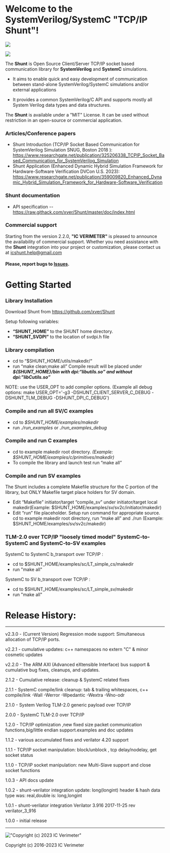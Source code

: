 # Welcome to the **SystemVerilog/SystemC "TCP/IP Shunt"**!

![](https://github.com/xver/Shunt/blob/master/doc/shut_log_min.png)

[![](https://img.shields.io/static/v1?label=Sponsor&message=%E2%9D%A4&logo=GitHub&color=%23fe8e86)](https://github.com/sponsors/xver)


The **Shunt** is Open Source Client/Server TCP/IP socket based communication library for **SystemVerilog** and **SystemC** simulations.

* It aims to enable quick and easy development of communication between stand-alone SystemVerilog/SystemC simulations and/or external applications

* It provides a common SystemVerilog/C API and supports mostly all System Verilog data types and data structures.

The **Shunt** is available under a "MIT" License. It can be used without restriction in an open-source or commercial application.

### Articles/Conference papers
*  Shunt Introduction (TCP/IP Socket Based Communication for SystemVerilog Simulation SNUG, Boston 2018 ): 
https://www.researchgate.net/publication/325206338_TCPIP_Socket_Based_Communication_for_SystemVerilog_Simulation
*  Shunt Application (Enhanced Dynamic Hybrid Simulation Framework for Hardware-Software Verification DVCon U.S. 2023):
https://www.researchgate.net/publication/359009820_Enhanced_Dynamic_Hybrid_Simulation_Framework_for_Hardware-Software_Verification

### Shunt documentation
*  API specification  -- https://raw.githack.com/xver/Shunt/master/doc/index.html

### Commercial support
Starting from the version 2.2.0, **"IC VERIMETER"** is pleased to announce the availability of commercial support. 
Whether you need assistance with the **Shunt** integration into your project or customization, please contact us at icshunt.help@gmail.com

#### Please, report bugs to [Issues](https://github.com/xver/Shunt/issues).


# Getting Started

### Library Installation

Download Shunt from https://github.com/xver/Shunt

Setup following variables:
 - **“SHUNT_HOME”**  to the SHUNT home directory.
 - **“SHUNT_SVDPI”** to the location of svdpi.h file

### Library compilation
 - cd to “$SHUNT_HOME/utils/makedir/“
 - run “make clean;make all”
Compile result will be placed under ***${SHUNT_HOME}/bin with dpi:“libutils.so” and without dpi:”libCutils.so”*** 

NOTE: use the USER_OPT to add compiler options. (Example all debug options: make USER_OPT='-g3 -DSHUNT_CLIENT_SERVER_C_DEBUG -DSHUNT_TLM_DEBUG -DSHUNT_DPI_C_DEBUG') 

### Compile and run all SV/C examples
- cd to *$SHUNT_HOME/examples/makedir*
- run *./run_examples* or *./run_examples_debug* 

### Compile and run C examples
- cd  to example makedir root directory. *(Example: $SHUNT_HOME/examples/c/primitives/makedir)*
- To compile the library and launch test run “make all”

### Compile and run SV examples
The Shunt includes a complete Makefile structure for the C portion of the library, but ONLY Makefile target place holders for SV domain.

 - Edit “Makefile” initiator/target “compile_sv” under initiator/target
   local makedir(Example: $SHUNT_HOME/examples/sv/sv2c/initiator/makedir)
 - Edit “run” file placeholder. Setup run command for appropriate
   source. cd to example makedir root directory, run “make all” and ./run
(Example:  $SHUNT_HOME/examples/sv/sv2c/makedir)

### TLM-2.0 over TCP/IP "loosely timed model"  SystemC-to-SystemC and SystemC-to-SV examples 

SystemC to SystemC  b_transport over TCP/IP :  
 - cd to $SHUNT_HOME/examples/sc/LT_simple_cs/makedir 
 - run  "make all"

SystemC to SV  b_transport over TCP/IP :
 - cd to $SHUNT_HOME/examples/sc/LT_simple_sv/makedir
 - run  "make all"
 
# Release History:
-----------------------
v2.3.0 - (Current Version) Regression mode support: Simultaneous allocation of TCP/IP ports.

v2.2.1 - cumulative updates: c++ namespaces no extern "C" & minor cosmetic updates

v2.2.0 - The ARM AXI (Advanced eXtensible Interface) bus support & cumulative bug fixes, cleanups, and updates. 
 
2.1.2 -  Cumulative release: cleanup & SystemC related fixes

2.1.1 - SystemC compile/link cleanup: tab & trailing whitespaces, c++ compile/link -Wall -Werror -Wpedantic -Wextra -Wno-odr

2.1.0  - System Verilog TLM-2.0 generic payload over TCP/IP  

2.0.0 - SystemC TLM-2.0 over TCP/IP 

1.2.0 - TCP/IP optimization ,new fixed size packet communication functions,big/little endian support.examples and doc updates

1.1.2 - various accumulated fixes and verilator 4.20 support  

1.1.1 - TCP/IP socket manipulation: block/unblock , tcp delay/nodelay, get socket status

1.1.0 - TCP/IP socket manipulation: new Multi-Slave support and close socket functions

1.0.3 - API docs update  

1.0.2  - shunt-verilator integration update: 
                          long(longint) header & hash data type 
                          was: real,double is: long,longint
                          
1.0.1  - shunt-verilator integration 
                          Verilator 3.916 2017-11-25 rev verilator_3_916
        
1.0.0 - initial release

-------------------------

!["Copyright (c) 2023 IC Verimeter"](https://github.com/xver/Shunt/blob/master/doc/IcVerimeter_logo.png)

Copyright (c) 2016-2023 IC Verimeter
